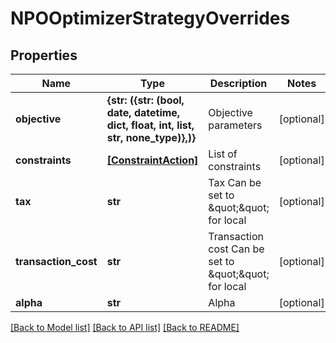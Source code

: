 # NPOOptimizerStrategyOverrides


## Properties
Name | Type | Description | Notes
------------ | ------------- | ------------- | -------------
**objective** | **{str: ({str: (bool, date, datetime, dict, float, int, list, str, none_type)},)}** | Objective parameters | [optional] 
**constraints** | [**[ConstraintAction]**](ConstraintAction.md) | List of constraints | [optional] 
**tax** | **str** | Tax  Can be set to \&quot;\&quot; for local | [optional] 
**transaction_cost** | **str** | Transaction cost  Can be set to \&quot;\&quot; for local | [optional] 
**alpha** | **str** | Alpha | [optional] 

[[Back to Model list]](../README.md#documentation-for-models) [[Back to API list]](../README.md#documentation-for-api-endpoints) [[Back to README]](../README.md)


